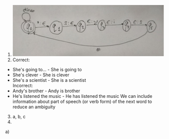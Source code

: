 1. ![fst1.jpg](https://github.com/DorkEMK/ftyers.github.io/blob/master/2018-komp-ling/quizzes/Quiz_2/fst1.jpg)
2. Correct:
- She's going to... - She is going to
- She's clever - She is clever
- She's a scientist - She is a scientist  
Incorrect:  
- Andy's brother - Andy is brother
- He's listened the music - He has listened the music
We can include information about part of speech (or verb form) of the next word to reduce an ambiguity
3. a, b, c
4.  
a) 